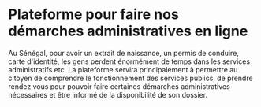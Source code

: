 # Plateforme pour faire nos démarches administratives en ligne

Au Sénégal, pour avoir un extrait de naissance, un permis de conduire, carte d'identité, les gens perdent énormément de temps dans les services administratifs etc.
La plateforme servira principalement à permettre au citoyen de comprendre le fonctionnement des services publics, de prendre rendez vous pour pouvoir faire certaines démarches administratives nécessaires et être informé de la disponibilité de son dossier.
